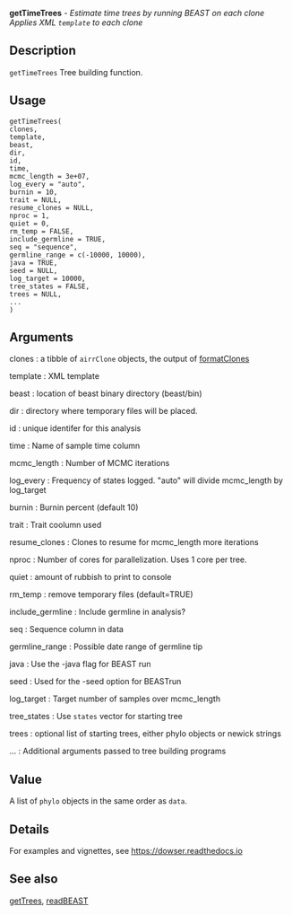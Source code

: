 **getTimeTrees** - *Estimate time trees by running BEAST on each clone
Applies XML `template` to each clone*

Description
--------------------

`getTimeTrees` Tree building function.


Usage
--------------------
```
getTimeTrees(
clones,
template,
beast,
dir,
id,
time,
mcmc_length = 3e+07,
log_every = "auto",
burnin = 10,
trait = NULL,
resume_clones = NULL,
nproc = 1,
quiet = 0,
rm_temp = FALSE,
include_germline = TRUE,
seq = "sequence",
germline_range = c(-10000, 10000),
java = TRUE,
seed = NULL,
log_target = 10000,
tree_states = FALSE,
trees = NULL,
...
)
```

Arguments
-------------------

clones
:   a tibble of `airrClone` objects, the output of
[formatClones](formatClones.md)

template
:   XML template

beast
:   location of beast binary directory (beast/bin)

dir
:   directory where temporary files will be placed.

id
:   unique identifer for this analysis

time
:   Name of sample time column

mcmc_length
:   Number of MCMC iterations

log_every
:   Frequency of states logged. "auto" will divide
mcmc_length by log_target

burnin
:   Burnin percent (default 10)

trait
:   Trait coolumn used

resume_clones
:   Clones to resume for mcmc_length more iterations

nproc
:   Number of cores for parallelization. Uses 1 core per tree.

quiet
:   amount of rubbish to print to console

rm_temp
:   remove temporary files (default=TRUE)

include_germline
:   Include germline in analysis?

seq
:   Sequence column in data

germline_range
:   Possible date range of germline tip

java
:   Use the -java flag for BEAST run

seed
:   Used for the -seed option for BEASTrun

log_target
:   Target number of samples over mcmc_length

tree_states
:   Use `states` vector for starting tree

trees
:   optional list of starting trees, either phylo objects or newick strings

...
:   Additional arguments passed to tree building programs




Value
-------------------

A list of `phylo` objects in the same order as `data`.


Details
-------------------

For examples and vignettes, see https://dowser.readthedocs.io




See also
-------------------

[getTrees](getTrees.md), [readBEAST](readBEAST.md)






